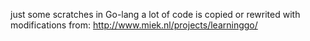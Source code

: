 just some scratches in Go-lang
a lot of code is copied or rewrited with modifications from: http://www.miek.nl/projects/learninggo/